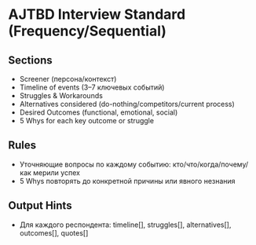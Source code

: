 # AJTBD Interview Standard (Frequency/Sequential)
## Sections
- Screener (персона/контекст)
- Timeline of events (3–7 ключевых событий)
- Struggles & Workarounds
- Alternatives considered (do-nothing/competitors/current process)
- Desired Outcomes (functional, emotional, social)
- 5 Whys for each key outcome or struggle
## Rules
- Уточняющие вопросы по каждому событию: кто/что/когда/почему/как мерили успех
- 5 Whys повторять до конкретной причины или явного незнания
## Output Hints
- Для каждого респондента: timeline[], struggles[], alternatives[], outcomes[], quotes[]
